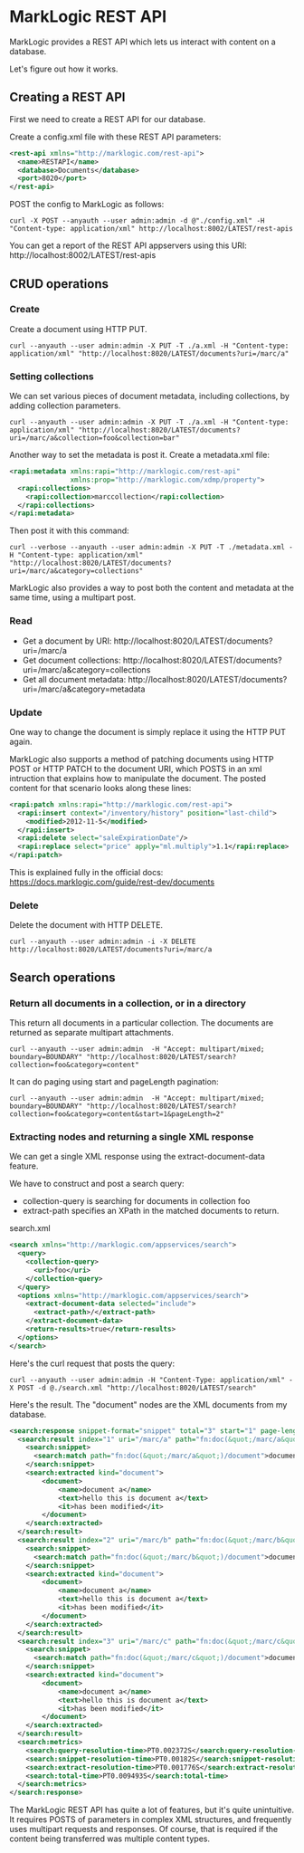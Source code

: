# MarkLogic REST API

MarkLogic provides a REST API which lets us interact with content on a database.

Let's figure out how it works.

## Creating a REST API

First we need to create a REST API for our database.

Create a config.xml file with these REST API parameters:

```xml
<rest-api xmlns="http://marklogic.com/rest-api">
  <name>RESTAPI</name>
  <database>Documents</database>
  <port>8020</port>
</rest-api>
```

POST the config to MarkLogic as follows:

```text
curl -X POST --anyauth --user admin:admin -d @"./config.xml" -H "Content-type: application/xml" http://localhost:8002/LATEST/rest-apis
```

You can get a report of the REST API appservers using this URI: http://localhost:8002/LATEST/rest-apis

## CRUD operations

### Create 

Create a document using HTTP PUT.

```text
curl --anyauth --user admin:admin -X PUT -T ./a.xml -H "Content-type: application/xml" "http://localhost:8020/LATEST/documents?uri=/marc/a"
```

### Setting collections

We can set various pieces of document metadata, including collections, by adding collection parameters.

```text
curl --anyauth --user admin:admin -X PUT -T ./a.xml -H "Content-type: application/xml" "http://localhost:8020/LATEST/documents?uri=/marc/a&collection=foo&collection=bar"
```

Another way to set the metadata is post it.  Create a metadata.xml file:

```xml
<rapi:metadata xmlns:rapi="http://marklogic.com/rest-api"
               xmlns:prop="http://marklogic.com/xdmp/property">
  <rapi:collections>
    <rapi:collection>marccollection</rapi:collection>
  </rapi:collections>
</rapi:metadata>
```

Then post it with this command:

```text
curl --verbose --anyauth --user admin:admin -X PUT -T ./metadata.xml -H "Content-type: application/xml" "http://localhost:8020/LATEST/documents?uri=/marc/a&category=collections"
```

MarkLogic also provides a way to post both the content and metadata at the same time, using a multipart post.


### Read 

* Get a document by URI: http://localhost:8020/LATEST/documents?uri=/marc/a
* Get document collections: http://localhost:8020/LATEST/documents?uri=/marc/a&category=collections
* Get all document metadata: http://localhost:8020/LATEST/documents?uri=/marc/a&category=metadata


### Update 

One way to change the document is simply replace it using the HTTP PUT  again.

MarkLogic also supports a method of patching documents using HTTP POST or HTTP PATCH to the document URI, which POSTS in an xml intruction that explains how to manipulate the document.  The posted content for that scenario looks along these lines:

```xml
<rapi:patch xmlns:rapi="http://marklogic.com/rest-api">
  <rapi:insert context="/inventory/history" position="last-child">
    <modified>2012-11-5</modified>
  </rapi:insert>
  <rapi:delete select="saleExpirationDate"/>
  <rapi:replace select="price" apply="ml.multiply">1.1</rapi:replace>
</rapi:patch>
```

This is explained fully in the official docs: https://docs.marklogic.com/guide/rest-dev/documents

### Delete 

Delete the document with HTTP DELETE.

```text
curl --anyauth --user admin:admin -i -X DELETE http://localhost:8020/LATEST/documents?uri=/marc/a
```

## Search operations

### Return all documents in a collection, or in a directory

This return all documents in a particular collection.  The documents are returned as separate multipart attachments.

```text
curl --anyauth --user admin:admin  -H "Accept: multipart/mixed; boundary=BOUNDARY" "http://localhost:8020/LATEST/search?collection=foo&category=content"
```

It can do paging using start and pageLength pagination:

```text
curl --anyauth --user admin:admin  -H "Accept: multipart/mixed; boundary=BOUNDARY" "http://localhost:8020/LATEST/search?collection=foo&category=content&start=1&pageLength=2"
```

### Extracting nodes and returning a single XML response

We can get a single XML response using the extract-document-data feature.

We have to construct and post a search query:

* collection-query is searching for documents in collection foo
* extract-path specifies an XPath in the matched documents to return.

search.xml
```xml
<search xmlns="http://marklogic.com/appservices/search">
  <query>
    <collection-query>
      <uri>foo</uri>
    </collection-query>
  </query>
  <options xmlns="http://marklogic.com/appservices/search">
    <extract-document-data selected="include">
      <extract-path>/</extract-path>
    </extract-document-data>
    <return-results>true</return-results>
  </options>
</search>
```

Here's the curl request that posts the query:

```text
curl --anyauth --user admin:admin -H "Content-Type: application/xml" -X POST -d @./search.xml "http://localhost:8020/LATEST/search"
```

Here's the result.  The "document" nodes are the XML documents from my database.

```xml
<search:response snippet-format="snippet" total="3" start="1" page-length="10" selected="include" xmlns:search="http://marklogic.com/appservices/search">
  <search:result index="1" uri="/marc/a" path="fn:doc(&quot;/marc/a&quot;)" score="0" confidence="0" fitness="0" href="/v1/documents?uri=%2Fmarc%2Fa" mimetype="application/xml" format="xml">
    <search:snippet>
      <search:match path="fn:doc(&quot;/marc/a&quot;)/document">document a hello this is document a has been modified</search:match>
    </search:snippet>
    <search:extracted kind="document">
        <document>
            <name>document a</name>
            <text>hello this is document a</text>
            <it>has been modified</it>
        </document>
    </search:extracted>
  </search:result>
  <search:result index="2" uri="/marc/b" path="fn:doc(&quot;/marc/b&quot;)" score="0" confidence="0" fitness="0" href="/v1/documents?uri=%2Fmarc%2Fb" mimetype="application/xml" format="xml">
    <search:snippet>
      <search:match path="fn:doc(&quot;/marc/b&quot;)/document">document a hello this is document a has been modified</search:match>
    </search:snippet>
    <search:extracted kind="document">
        <document>
            <name>document a</name>
            <text>hello this is document a</text>
            <it>has been modified</it>
        </document>
    </search:extracted>
  </search:result>
  <search:result index="3" uri="/marc/c" path="fn:doc(&quot;/marc/c&quot;)" score="0" confidence="0" fitness="0" href="/v1/documents?uri=%2Fmarc%2Fc" mimetype="application/xml" format="xml">
    <search:snippet>
      <search:match path="fn:doc(&quot;/marc/c&quot;)/document">document a hello this is document a has been modified</search:match>
    </search:snippet>
    <search:extracted kind="document">
        <document>
            <name>document a</name>
            <text>hello this is document a</text>
            <it>has been modified</it>
        </document>
    </search:extracted>
  </search:result>
  <search:metrics>
    <search:query-resolution-time>PT0.002372S</search:query-resolution-time>
    <search:snippet-resolution-time>PT0.00182S</search:snippet-resolution-time>
    <search:extract-resolution-time>PT0.001776S</search:extract-resolution-time>
    <search:total-time>PT0.009493S</search:total-time>
  </search:metrics>
</search:response>
```

The MarkLogic REST API has quite a lot of features, but it's quite unintuitive.   It requires POSTS of parameters in complex XML structures, and frequently uses multipart requests and responses.  Of course, that is required if the content being transferred was multiple content types.
